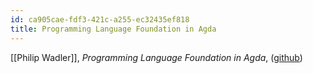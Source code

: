 ```yaml
---
id: ca905cae-fdf3-421c-a255-ec32435ef818
title: Programming Language Foundation in Agda
---
```


[[Philip Wadler]], *Programming Language Foundation in Agda*, ([github](https://plfa.github.io/))
